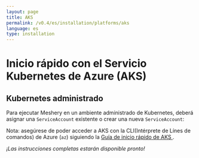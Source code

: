```yaml
---
layout: page
title: AKS
permalink: /v0.4/es/installation/platforms/aks
language: es
type: installation
---
```


# Inicio rápido con el Servicio Kubernetes de Azure (AKS)

## Kubernetes administrado

Para ejecutar Meshery en un ambiente administrado de Kubernetes, deberá asignar una `ServiceAccount` existente o crear una nueva `ServiceAccount`:

Nota: asegúrese de poder acceder a AKS con la CLI(Intérprete de Línes de comandos) de Azure (`az`) siguiendo la <a href="https://docs.microsoft.com/es-es/azure/aks/" target="_blank"> Guía de inicio rápido de AKS </a>.

_¡Las instrucciones completas estarán disponible pronto!_
